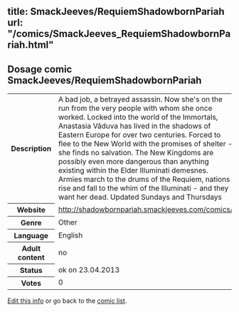 title: SmackJeeves/RequiemShadowbornPariah
url: "/comics/SmackJeeves_RequiemShadowbornPariah.html"
---
Dosage comic SmackJeeves/RequiemShadowbornPariah
-----------------------------------------

<table class="comicinfo">
<tr>
<th>Description</th><td>A bad job, a betrayed assassin. Now she's on the run from the very people with whom she once worked. Locked into the world of the Immortals, Anastasia Vãduva has lived in the shadows of Eastern Europe for over two centuries. Forced to flee to the New World with the promises of shelter - she finds no salvation. The New Kingdoms are possibly even more dangerous than anything existing within the Elder Illuminati demesnes. Armies march to the drums of the Requiem, nations rise and fall to the whim of the Illuminati - and they want her dead. Updated Sundays and Thursdays</td>
</tr>
<tr>
<th>Website</th><td><a href="http://shadowbornpariah.smackjeeves.com/comics/">http://shadowbornpariah.smackjeeves.com/comics/</a></td>
</tr>
<tr>
<th>Genre</th><td>Other</td>
</tr>
<tr>
<th>Language</th><td>English</td>
</tr>
<tr>
<th>Adult content</th><td>no</td>
</tr>
<tr>
<th>Status</th><td>ok on 23.04.2013</td>
</tr>
<tr>
<th>Votes</th><td>0</div></td>
</tr>
</table>

[Edit this info](/comics/SmackJeeves_RequiemShadowbornPariah_edit.html) or go back to the [comic list](../comic-index.html).
